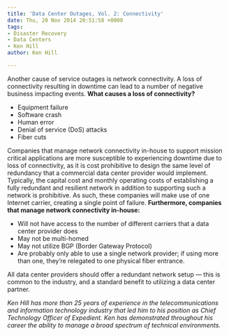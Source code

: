 ```yaml
---
title: 'Data Center Outages, Vol. 2: Connectivity'
date: Thu, 20 Nov 2014 20:51:58 +0000
tags:
- Disaster Recovery
- Data Centers
- Ken Hill
author: Ken Hill

---
```

Another cause of service outages is network connectivity. A loss of connectivity resulting in downtime can lead to a number of negative business impacting events. **What causes a loss of connectivity?**

* Equipment failure
* Software crash
* Human error
* Denial of service (DoS) attacks
* Fiber cuts

Companies that manage network connectivity in-house to support mission critical applications are more susceptible to experiencing downtime due to loss of connectivity, as it is cost prohibitive to design the same level of redundancy that a commercial data center provider would implement. Typically, the capital cost and monthly operating costs of establishing a fully redundant and resilient network in addition to supporting such a network is prohibitive. As such, these companies will make use of one Internet carrier, creating a single point of failure. **Furthermore, companies that manage network connectivity in-house:**

* Will not have access to the number of different carriers that a data center provider does
* May not be multi-homed
* May not utilize BGP (Border Gateway Protocol)
* Are probably only able to use a single network provider; if using more than one, they’re relegated to one physical fiber entrance.

All data center providers should offer a redundant network setup — this is common to the industry, and a standard benefit to utilizing a data center partner.

_Ken Hill has more than 25 years of experience in the telecommunications and information technology industry that led him to his position as Chief Technology Officer of Expedient. Ken has demonstrated throughout his career the ability to manage a broad spectrum of technical environments._